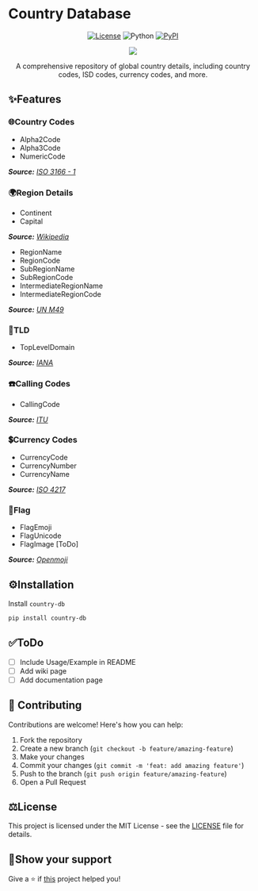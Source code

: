 # Country Database

<div align="center">

[![License](https://img.shields.io/badge/license-MIT-34D058?color=blue)](https://github.com/sivakumar-mahalingam/country-db/blob/main/LICENSE)
![Python](https://img.shields.io/badge/python-3.8+-blue?logo=python&logoColor=959DA5)
[![PyPI](https://img.shields.io/pypi/v/country-db.svg?logo=pypi&logoColor=959DA5&color=blue)](https://pypi.org/project/country-db/)

<a href="https://github.com/sivakumar-mahalingam/country-db/" target="_blank">
    <img src="https://raw.githubusercontent.com/sivakumar-mahalingam/country-db/main/docs/images/country-database.png" target="_blank" />
</a>

A comprehensive repository of global country details, including country codes, ISD codes, currency codes, and more. 

</div>

## ️✨Features

### 🌐Country Codes
- Alpha2Code
- Alpha3Code
- NumericCode
  
_**Source:** [ISO 3166 - 1](https://en.wikipedia.org/wiki/ISO_3166-1)_

### 🌍Region Details
- Continent
- Capital

_**Source:** [Wikipedia](https://en.wikipedia.org/wiki/List_of_national_capitals)_
  
- RegionName
- RegionCode
- SubRegionName
- SubRegionCode
- IntermediateRegionName
- IntermediateRegionCode

_**Source:** [UN M49](https://unstats.un.org/unsd/methodology/m49/overview/)_

### 🔗TLD
- TopLevelDomain

_**Source:** [IANA](https://www.iana.org/domains/root/db)_

### ☎️Calling Codes
- CallingCode

_**Source:** [ITU](https://www.itu.int/en/ITU-T/Pages/default.aspx)_

### 💲Currency Codes
- CurrencyCode
- CurrencyNumber
- CurrencyName

_**Source:** [ISO 4217](https://en.wikipedia.org/wiki/ISO_4217)_

### 🚩Flag
- FlagEmoji
- FlagUnicode
- FlagImage [ToDo]

_**Source:** [Openmoji](https://openmoji.org/library/)_

## ⚙️Installation

Install `country-db` 
```bash
pip install country-db
```

## ✅ToDo

- [ ] Include Usage/Example in README
- [ ] Add wiki page
- [ ] Add documentation page

## 🤝 Contributing

Contributions are welcome! Here's how you can help:

1. Fork the repository
2. Create a new branch (`git checkout -b feature/amazing-feature`)
3. Make your changes
4. Commit your changes (`git commit -m 'feat: add amazing feature'`)
5. Push to the branch (`git push origin feature/amazing-feature`)
6. Open a Pull Request

## ⚖️License
This project is licensed under the MIT License - see the [LICENSE](LICENSE) file for details.

## 🙏Show your support

Give a ⭐️ if <a href="https://github.com/sivakumar-mahalingam/country-db/">this</a> project helped you!